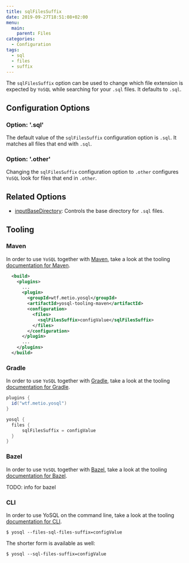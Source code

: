 ```yaml
---
title: sqlFilesSuffix
date: 2019-09-27T18:51:08+02:00
menu:
  main:
    parent: Files
categories:
  - Configuration
tags:
  - sql
  - files
  - suffix
---
```


The `sqlFilesSuffix` option can be used to change which file extension is expected by `YoSQL` while searching for your `.sql` files. It defaults to `.sql`.

## Configuration Options

### Option: '.sql'

The default value of the `sqlFilesSuffix` configuration option is `.sql`. It matches all files that end with `.sql`.

### Option: '.other'

Changing the `sqlFilesSuffix` configuration option to `.other` configures `YoSQL` look for files that end in `.other`.

## Related Options

- [inputBaseDirectory](/configuration/files/inputbasedirectory/): Controls the base directory for `.sql` files.

## Tooling

### Maven

In order to use `YoSQL` together with [Maven](https://maven.apache.org/), take a look at the tooling [documentation
for Maven](/tooling/maven/).

```xml
  <build>
    <plugins>
      ...
      <plugin>
        <groupId>wtf.metio.yosql</groupId>
        <artifactId>yosql-tooling-maven</artifactId>
        <configuration>
          <files>
            <sqlFilesSuffix>configValue</sqlFilesSuffix>
          </files>
        </configuration>
      </plugin>
      ...
    </plugins>
  </build>
```

### Gradle

In order to use `YoSQL` together with [Gradle](https://gradle.org/), take a look at the tooling [documentation for Gradle](/tooling/gradle/).

```groovy
plugins {
  id("wtf.metio.yosql")
}

yosql {
  files {
      sqlFilesSuffix = configValue
  }
}
```

### Bazel

In order to use `YoSQL` together with [Bazel](https://bazel.build/), take a look at the tooling [documentation for
Bazel](/tooling/bazel/).

TODO: info for bazel

### CLI

In order to use YoSQL on the command line, take a look at the tooling [documentation for CLI](/tooling/cli/).

```shell
$ yosql --files-sql-files-suffix=configValue
```

The shorter form is available as well:

```shell
$ yosql --sql-files-suffix=configValue
```
